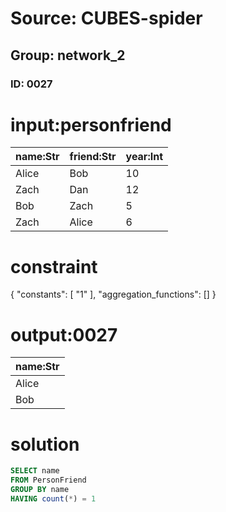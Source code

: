 # Source: CUBES-spider
## Group: network_2
### ID: 0027

# input:personfriend

| name:Str | friend:Str | year:Int |
|---|---|---|
| Alice | Bob | 10 |
| Zach | Dan | 12 |
| Bob | Zach | 5 |
| Zach | Alice | 6 |

# constraint

{
  "constants": [
    "1"
  ],
  "aggregation_functions": []
}

# output:0027

| name:Str |
|---|
| Alice |
| Bob |

# solution

```sql
SELECT name
FROM PersonFriend
GROUP BY name
HAVING count(*) = 1
```
